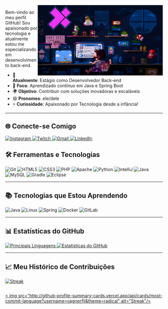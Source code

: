 <img align="right" alt="Coding" width="400" src="https___cdna_artstation.com_p_assets_images_images_021_720_920_original_pixel-jeff-mario.gif_1572709433">

Bem-vindo ao meu perfil GitHub! Sou apaixonado por tecnologia e atualmente estou me especializando em desenvolvimento back-end.

- 💼 **Atualmente**: Estágio como Desenvolvedor Back-end
- 🚀 **Foco**: Aprendizado contínuo em Java e Spring Boot
- 🌍 **Objetivo**: Contribuir com soluções inovadoras e escaláveis
- 😄 **Pronomes**: ele/dele
- ⚡ **Curiosidade**: Apaixonado por Tecnologia desde a infância!

---

## 🌐 Conecte-se Comigo

<div>
  <a href="https://www.instagram.com/flj_vagner/" target="_blank">
    <img loading="lazy" src="https://img.shields.io/badge/-Instagram-%23E4405F?style=for-the-badge&logo=instagram&logoColor=white" alt="Instagram">
  </a>
  <a href="https://www.twitch.tv/vagnerflj" target="_blank">
    <img loading="lazy" src="https://img.shields.io/badge/Twitch-9146FF?style=for-the-badge&logo=twitch&logoColor=white" alt="Twitch">
  </a>
  <a href="mailto:euvagnerferreira@gmail.com">
    <img loading="lazy" src="https://img.shields.io/badge/Gmail-D14836?style=for-the-badge&logo=gmail&logoColor=white" alt="Gmail">
  </a>
  <a href="https://www.linkedin.com/in/vagner-ferreira-49452b278/" target="_blank">
    <img loading="lazy" src="https://img.shields.io/badge/-LinkedIn-%230077B5?style=for-the-badge&logo=linkedin&logoColor=white" alt="LinkedIn">
  </a>
</div>



## 🛠 Ferramentas e Tecnologias

<div>
  <img loading="lazy" src="https://cdn.jsdelivr.net/gh/devicons/devicon/icons/git/git-original.svg" width="40" height="40" alt="Git"/>
  <img src="https://cdn.jsdelivr.net/gh/devicons/devicon@latest/icons/html5/html5-original-wordmark.svg" width="40" height="40" alt="HTML5"/>
  <img src="https://cdn.jsdelivr.net/gh/devicons/devicon@latest/icons/css3/css3-original-wordmark.svg" width="40" height="40" alt="CSS3"/>
  <img src="https://cdn.jsdelivr.net/gh/devicons/devicon@latest/icons/php/php-original.svg" width="40" height="40" alt="PHP"/>
  <img src="https://cdn.jsdelivr.net/gh/devicons/devicon@latest/icons/apache/apache-original.svg" width="40" height="40" alt="Apache"/>
  <img src="https://cdn.jsdelivr.net/gh/devicons/devicon@latest/icons/python/python-original.svg" width="40" height="40" alt="Python"/>
  <img src="https://cdn.jsdelivr.net/gh/devicons/devicon@latest/icons/intellij/intellij-original.svg" width="40" height="40" alt="IntelliJ"/>
  <img src="https://cdn.jsdelivr.net/gh/devicons/devicon@latest/icons/java/java-original.svg" width="40" height="40" alt="Java"/>
  <img src="https://cdn.jsdelivr.net/gh/devicons/devicon@latest/icons/mysql/mysql-original-wordmark.svg" width="40" height="40" alt="MySQL"/>
  <img src="https://cdn.jsdelivr.net/gh/devicons/devicon@latest/icons/gradle/gradle-original.svg" width="40" height="40" alt="Gradle"/>
  <img src="https://cdn.jsdelivr.net/gh/devicons/devicon@latest/icons/eclipse/eclipse-original.svg" width="40" height="40" alt="Eclipse"/>
</div>

---

## 📚 Tecnologias que Estou Aprendendo

<div>
  <img loading="lazy" src="https://cdn.jsdelivr.net/gh/devicons/devicon@latest/icons/java/java-original.svg" width="40" height="40" alt="Java"/>
  <img loading="lazy" src="https://cdn.jsdelivr.net/gh/devicons/devicon@latest/icons/linux/linux-original.svg" width="40" height="40" alt="Linux"/>
  <img src="https://cdn.jsdelivr.net/gh/devicons/devicon@latest/icons/spring/spring-original.svg" width="40" height="40" alt="Spring"/>
  <img src="https://cdn.jsdelivr.net/gh/devicons/devicon@latest/icons/docker/docker-original.svg" width="40" height="40" alt="Docker"/>
  <img src="https://cdn.jsdelivr.net/gh/devicons/devicon@latest/icons/gitlab/gitlab-original.svg" width="40" height="40" alt="GitLab"/>
</div>

---

## 📊 Estatísticas do GitHub

<div>
  <a href="https://github.com/vagnerflj">
    <img src="https://github-readme-stats.vercel.app/api/top-langs/?username=vagnerflj&layout=compact&langs_count=7&theme=radical" alt="Principais Linguagens"/>
  </a>
  <a href="https://github.com/vagnerflj">
    <img src="https://github-readme-stats.vercel.app/api?username=vagnerflj&show_icons=true&theme=radical&include_all_commits=true&count_private=true" alt="Estatísticas do GitHub"/>
  </a>
</div>

---

## 📈 Meu Histórico de Contribuições

<a href="https://github.com/vagnerflj">
  <img src="https://github-readme-streak-stats.herokuapp.com/?user=vagnerflj&theme=radical" alt="Streak"/>
</a>


##
<a href="https://github.com/vagnerflj">
  <  img src="http://github-profile-summary-cards.vercel.app/api/cards/most-commit-language?username=vagnerflj&theme=radical" alt="Streak"/>
</a>
